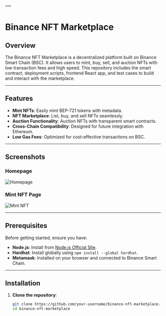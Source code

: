  """
# Binance NFT Marketplace

## Overview
The Binance NFT Marketplace is a decentralized platform built on Binance Smart Chain (BSC). It allows users to mint, buy, sell, and auction NFTs with low transaction fees and high speed. This repository includes the smart contract, deployment scripts, frontend React app, and test cases to build and interact with the marketplace.

---

## Features
- **Mint NFTs**: Easily mint BEP-721 tokens with metadata.
- **NFT Marketplace**: List, buy, and sell NFTs seamlessly.
- **Auction Functionality**: Auction NFTs with transparent smart contracts.
- **Cross-Chain Compatibility**: Designed for future integration with Ethereum.
- **Low Gas Fees**: Optimized for cost-effective transactions on BSC.

---

## Screenshots
### Homepage
![Homepage](./screenshots/homepage.png)

### Mint NFT Page
![Mint NFT](./screenshots/mint-nft.png)

---

## Prerequisites
Before getting started, ensure you have:
- **Node.js**: Install from [Node.js Official Site](https://nodejs.org/).
- **Hardhat**: Install globally using `npm install --global hardhat`.
- **Metamask**: Installed on your browser and connected to Binance Smart Chain.

---

## Installation

1. **Clone the repository**:
   ```bash
   git clone https://github.com/your-username/binance-nft-marketplace.git
   cd binance-nft-marketplace
